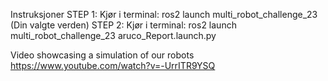 Instruksjoner
STEP 1:
Kjør i terminal: ros2 launch multi_robot_challenge_23 (Din valgte verden)
STEP 2: 
Kjør i terminal: ros2 launch multi_robot_challenge_23 aruco_Report.launch.py

Video showcasing a simulation of our robots https://www.youtube.com/watch?v=-UrrITR9YSQ
